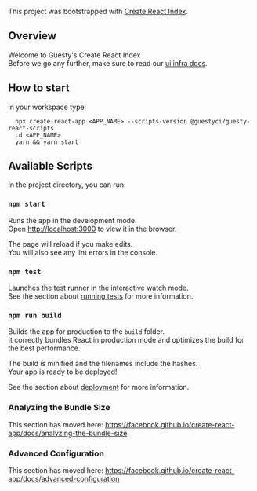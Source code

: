 This project was bootstrapped with [Create React Index](https://github.com/facebook/create-react-app).

## Overview

Welcome to Guesty's Create React Index  
Before we go any further, make sure to read our [ui infra docs](https://rnd-docs.guesty.com/ui-infra/react/overview/).

## How to start

in your workspace type:

```
  npx create-react-app <APP_NAME> --scripts-version @guestyci/guesty-react-scripts
  cd <APP_NAME>
  yarn && yarn start
```

## Available Scripts

In the project directory, you can run:

### `npm start`

Runs the app in the development mode.<br>
Open [http://localhost:3000](http://localhost:3000) to view it in the browser.

The page will reload if you make edits.<br>
You will also see any lint errors in the console.

### `npm test`

Launches the test runner in the interactive watch mode.<br>
See the section about [running tests](https://facebook.github.io/create-react-app/docs/running-tests) for more information.

### `npm run build`

Builds the app for production to the `build` folder.<br>
It correctly bundles React in production mode and optimizes the build for the best performance.

The build is minified and the filenames include the hashes.<br>
Your app is ready to be deployed!

See the section about [deployment](https://facebook.github.io/create-react-app/docs/deployment) for more information.

### Analyzing the Bundle Size

This section has moved here: https://facebook.github.io/create-react-app/docs/analyzing-the-bundle-size

### Advanced Configuration

This section has moved here: https://facebook.github.io/create-react-app/docs/advanced-configuration

